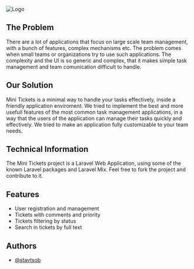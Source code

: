 
![Logo](https://i.imgur.com/kXAKsOt.png)


## The Problem

There are a lot of applications that focus on large scale team management, with a bunch of features, complex mechanisms etc. The problem comes when small teams or organizations try to use such applications. The complexity and the UI is so generic and complex, that it makes simple task management and team comunication difficult to handle.

## Our Solution

Mini Tickets is a minimal way to handle your tasks effectively, inside a friendly application enviroment. We tried to implement the best and more usefull features of the most common task management applications, in a way that the users of the application can manage their tasks quickly and effectively. We tried to make an application fully customizable to your team needs.
## Technical Information

The Mini Tickets project is a Laravel Web Application, using some of the known Laravel packages and Laravel Mix.
Feel free to fork the project and contribute to it.
## Features

- User registration and management
- Tickets with comments and priority
- Tickets filtering by status
- Search in tickets by full text

## Authors

- [@stavtsob](https://www.github.com/stavtsob)

